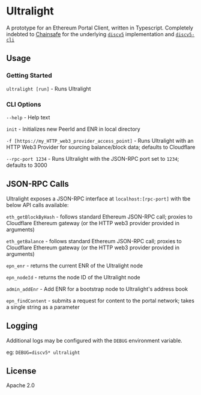 # Ultralight

A prototype for an Ethereum Portal Client, written in Typescript.  Completely indebted to [Chainsafe](https://chainsafe.io/) for the underlying [`discv5`](https://github.com/chainsafe/discv5) implementation and [`discv5-cli`](https://github.com/chainsafe/discv5-cli)

## Usage

### Getting Started

`ultralight [run]` - Runs Ultralight
### CLI Options

`--help` - Help text

`init` - Initializes new PeerId and ENR in local directory

`-f [https://my_HTTP_web3_provider_access_point]` - Runs Ultralight with an HTTP Web3 Provider for sourcing balance/block data; defaults to Cloudflare 

`--rpc-port 1234` - Runs Ultralight with the JSON-RPC port set to `1234`; defaults to 3000


## JSON-RPC Calls

Ultralight exposes a JSON-RPC interface at `localhost:[rpc-port]` with tbe below API calls available:

`eth_getBlockByHash` - follows standard Ethereum JSON-RPC call; proxies to Cloudflare Ethereum gateway (or the HTTP web3 provider provided in arguments)

`eth_getBalance` - follows standard Ethereum JSON-RPC call; proxies to Cloudflare Ethereum gateway (or the HTTP web3 provider provided in arguments)

`epn_enr` - returns the current ENR of the Ultralight node

`epn_nodeId` - returns the node ID of the Ultralight node

`admin_addEnr` - Add ENR for a bootstrap node to Ultralight's address book

`epn_findContent` - submits a request for content to the portal network; takes a single string as a parameter
## Logging

Additional logs may be configured with the `DEBUG` environment variable.

eg: `DEBUG=discv5* ultralight`

## License

Apache 2.0
